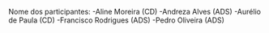 Nome dos participantes:
-Aline Moreira (CD)
-Andreza Alves (ADS)
-Aurélio de Paula (CD)
-Francisco Rodrigues (ADS)
-Pedro Oliveira (ADS)
